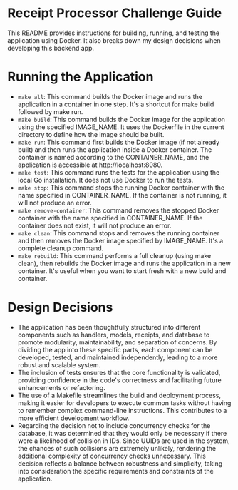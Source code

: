 # Receipt Processor Challenge Guide

This README provides instructions for building, running, and testing the application using Docker. It also breaks down
my design decisions when developing this backend app.

# Running the Application
- `make all`: This command builds the Docker image and runs the application in a container in one step. It's a shortcut for make build followed by make run.
- `make build`: This command builds the Docker image for the application using the specified IMAGE_NAME. It uses the Dockerfile in the current directory to define how the image should be built.
- `make run`: This command first builds the Docker image (if not already built) and then runs the application inside a Docker container. The container is named according to the CONTAINER_NAME, and the application is accessible at http://localhost:8080.
- `make test`: This command runs the tests for the application using the local Go installation. It does not use Docker to run the tests.
- `make stop`: This command stops the running Docker container with the name specified in CONTAINER_NAME. If the container is not running, it will not produce an error.
- `make remove-container`: This command removes the stopped Docker container with the name specified in CONTAINER_NAME. If the container does not exist, it will not produce an error.
- `make clean`: This command stops and removes the running container and then removes the Docker image specified by IMAGE_NAME. It's a complete cleanup command.
- `make rebuild`: This command performs a full cleanup (using make clean), then rebuilds the Docker image and runs the application in a new container. It's useful when you want to start fresh with a new build and container.

# Design Decisions
- The application has been thoughtfully structured into different components such as handlers, models, receipts, and database to promote modularity, maintainability, and separation of concerns. By dividing the app into these specific parts, each component can be developed, tested, and maintained independently, leading to a more robust and scalable system.
- The inclusion of tests ensures that the core functionality is validated, providing confidence in the code's correctness and facilitating future enhancements or refactoring.
- The use of a Makefile streamlines the build and deployment process, making it easier for developers to execute common tasks without having to remember complex command-line instructions. This contributes to a more efficient development workflow.
- Regarding the decision not to include concurrency checks for the database, it was determined that they would only be necessary if there were a likelihood of collision in IDs. Since UUIDs are used in the system, the chances of such collisions are extremely unlikely, rendering the additional complexity of concurrency checks unnecessary. This decision reflects a balance between robustness and simplicity, taking into consideration the specific requirements and constraints of the application.